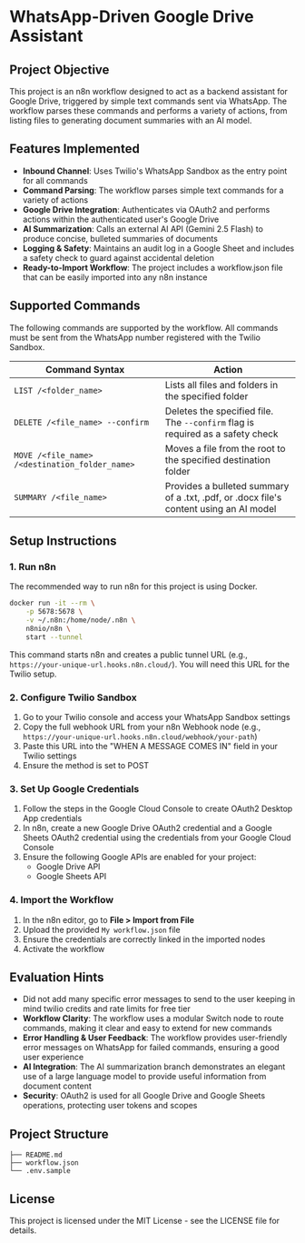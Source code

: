 #  WhatsApp-Driven Google Drive Assistant

## Project Objective

This project is an n8n workflow designed to act as a backend assistant for Google Drive, triggered by simple text commands sent via WhatsApp. The workflow parses these commands and performs a variety of actions, from listing files to generating document summaries with an AI model.

## Features Implemented

- **Inbound Channel**: Uses Twilio's WhatsApp Sandbox as the entry point for all commands
- **Command Parsing**: The workflow parses simple text commands for a variety of actions
- **Google Drive Integration**: Authenticates via OAuth2 and performs actions within the authenticated user's Google Drive
- **AI Summarization**: Calls an external AI API (Gemini 2.5 Flash) to produce concise, bulleted summaries of documents
- **Logging & Safety**: Maintains an audit log in a Google Sheet and includes a safety check to guard against accidental deletion
- **Ready-to-Import Workflow**: The project includes a workflow.json file that can be easily imported into any n8n instance

## Supported Commands

The following commands are supported by the workflow. All commands must be sent from the WhatsApp number registered with the Twilio Sandbox.

| Command Syntax | Action |
|----------------|--------|
| `LIST /<folder_name>` | Lists all files and folders in the specified folder |
| `DELETE /<file_name> --confirm` | Deletes the specified file. The `--confirm` flag is required as a safety check |
| `MOVE /<file_name> /<destination_folder_name>` | Moves a file from the root to the specified destination folder |
| `SUMMARY /<file_name>` | Provides a bulleted summary of a .txt, .pdf, or .docx file's content using an AI model |

## Setup Instructions

### 1. Run n8n

The recommended way to run n8n for this project is using Docker.

```bash
docker run -it --rm \
    -p 5678:5678 \
    -v ~/.n8n:/home/node/.n8n \
    n8nio/n8n \
    start --tunnel
```

This command starts n8n and creates a public tunnel URL (e.g., `https://your-unique-url.hooks.n8n.cloud/`). You will need this URL for the Twilio setup.

### 2. Configure Twilio Sandbox

1. Go to your Twilio console and access your WhatsApp Sandbox settings
2. Copy the full webhook URL from your n8n Webhook node (e.g., `https://your-unique-url.hooks.n8n.cloud/webhook/your-path`)
3. Paste this URL into the "WHEN A MESSAGE COMES IN" field in your Twilio settings
4. Ensure the method is set to POST

### 3. Set Up Google Credentials

1. Follow the steps in the Google Cloud Console to create OAuth2 Desktop App credentials
2. In n8n, create a new Google Drive OAuth2 credential and a Google Sheets OAuth2 credential using the credentials from your Google Cloud Console
3. Ensure the following Google APIs are enabled for your project:
   - Google Drive API
   - Google Sheets API

### 4. Import the Workflow

1. In the n8n editor, go to **File > Import from File**
2. Upload the provided `My workflow.json` file
3. Ensure the credentials are correctly linked in the imported nodes
4. Activate the workflow

## Evaluation Hints
- Did not add many specific error messages to send to the user keeping in mind twilio credits and rate limits for free tier
- **Workflow Clarity**: The workflow uses a modular Switch node to route commands, making it clear and easy to extend for new commands
- **Error Handling & User Feedback**: The workflow provides user-friendly error messages on WhatsApp for failed commands, ensuring a good user experience
- **AI Integration**: The AI summarization branch demonstrates an elegant use of a large language model to provide useful information from document content
- **Security**: OAuth2 is used for all Google Drive and Google Sheets operations, protecting user tokens and scopes

## Project Structure

```
├── README.md
├── workflow.json
└── .env.sample
```


## License

This project is licensed under the MIT License - see the LICENSE file for details. 
